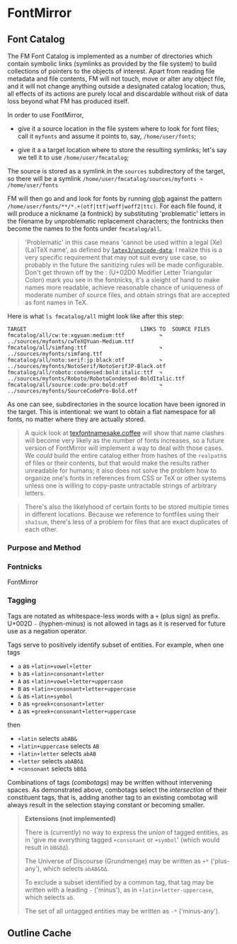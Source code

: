 

# FontMirror

## Font Catalog

The FM Font Catalog is implemented as a number of directories which contain symbolic links (symlinks as
provided by the file system) to build collections of pointers to the objects of interest. Apart from reading
file metadata and file contents, FM will not touch, move or alter any object file, and it will not change
anything outside a designated catalog location; thus, all effects of its actions are purely local and
discardable without risk of data loss beyond what FM has produced itself.

In order to use FontMirror,

* give it a source location in the file system where to look for font files; call it `myfonts` and assume it
  points to, say, `/home/user/fonts`;

* give it a a target location where to store the resulting symlinks; let's say we tell it to use
  `/home/user/fmcatalog`;

The source is stored as a symlink in the `sources` subdirectory of the target, so there will be a symlink
`/home/user/fmcatalog/sources/myfonts ↷ /home/user/fonts`

FM will then go and and look for fonts by running [glob](https://github.com/isaacs/node-glob) against the
pattern `/home/user/fonts/**/*.+(otf|ttf|woff|woff2|ttc)`. For each file found, it will produce a nickname
(a fontnick) by substituting 'problematic' letters in the filename by unproblematic replacement characters;
the fontnicks then become the names to the fonts under `fmcatalog/all`.

> 'Problematic' in this case means 'cannot be used within a legal (Xe)(La)TeX name', as defined by
> [`latex3/unicode-data`](https://github.com/latex3/unicode-data); I realize this is a very specific
> requirement that may not suit every use case, so probably in the future the sanitizing rules will be made
> configurable. Don't get thrown off by the ː (U+02D0 Modifier Letter Triangular Colon) mark you see in the
> fontnicks, it's a sleight of hand to make names more readable, achieve reasonable chance of uniqueness of
> moderate number of source files, and obtain strings that are accepted as font names in TeX.

Here is what `ls fmcatalog/all` might look like after this step:

```
TARGET                                    LINKS TO  SOURCE FILES
fmcatalog/all/cwːteːxqyuanːmediumːttf           ↷ ../sources/myfonts/cwTeXQYuan-Medium.ttf
fmcatalog/all/simfangːttf                       ↷ ../sources/myfonts/simfang.ttf
fmcatalog/all/notoːserifːjpːblackːotf           ↷ ../sources/myfonts/NotoSerif/NotoSerifJP-Black.otf
fmcatalog/all/robotoːcondensedːboldːitalicːttf  ↷ ../sources/myfonts/Roboto/RobotoCondensed-BoldItalic.ttf
fmcatalog/all/sourceːcodeːproːboldːotf          ↷ ../sources/myfonts/SourceCodePro-Bold.otf
```

As one can see, subdirectories in the source location have been ignored in the target. This is intentional:
we want to obtain a flat namespace for all fonts, no matter where they are actually stored.

> A quick look at
> [texfontnamesake.coffee](https://github.com/loveencounterflow/fontmirror/blob/master/src/texfontnamesake.coffee#L48)
> will show that name clashes will become very likely as the number of fonts increases, so a future version
> of FontMirror will implement a way to deal with those cases. We *could* build the entire catalog either
> from hashes of the `realpath`s of files or their contents, but that would make the results rather
> unreadable for humans; it also does not solve the problem how to organize one's fonts in references from
> CSS or TeX or other systems unless one is willing to copy-paste untractable strings of arbitrary letters.

> There's also the likelyhood of certain fonts to be stored multiple times in different locations. Because
> we reference to fontfiles using their `sha1sum`, there's less of a problem for files that are exact
> duplicates of each other.







### Purpose and Method

### Fontnicks

FontMirror

### Tagging

Tags are notated as whitespace-less words with a `+` (plus sign) as prefix. U+002D `-` (hyphen-minus) is
not allowed in tags as it is reserved for future use as a negation operator.

Tags serve to positively identify subset of entities. For example, when one tags

* `a` as `+latin+vowel+letter`
* `b` as `+latin+consonant+letter`
* `A` as `+latin+vowel+letter+uppercase`
* `B` as `+latin+consonant+letter+uppercase`
* `&` as `+latin+symbol`
* `δ` as `+greek+consonant+letter`
* `Δ` as `+greek+consonant+letter+uppercase`

then

* `+latin`              selects `abAB&`
* `+latin+uppercase`    selects `AB`
* `+latin+letter`       selects `abAB`
* `+letter`             selects `abABδΔ`
* `+consonant`          selects `bBδΔ`

Combinations of tags (*combotags*) may be written without intervening spaces. As demonstrated above,
combotags select the *intersection* of their constituent tags, that is, adding another tag to an existing
combotag will always result in the selection staying constant or becoming smaller.



<!-- --------------------------------------------------------------------------------------------------- -->
> **Extensions (not implemented)**
>
> There is (currently) no way to express the *union* of tagged entities, as in 'give me everything tagged
> `+consonant` or `+symbol`' (which would result in `bB&δΔ`).
>
> The Universe of Discourse (Grundmenge) may be written as `+*` ('plus-any'), which selects `abAB&δΔ`.
>
> To exclude a subset identified by a common tag, that tag may be written with a leading `-` ('minus'), as
> in `+latin+letter-uppercase`, which selects `ab`.
>
> The set of all untagged entities may be written as `-*` ('minus-any').

<!-- --------------------------------------------------------------------------------------------------- -->


## Outline Cache



